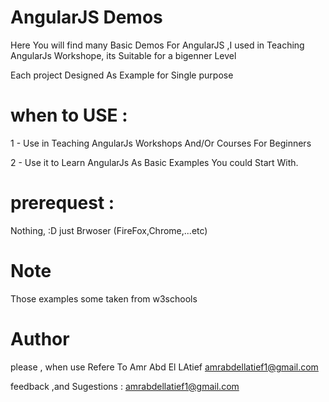 # AngularJS Demos 

Here You will find many Basic Demos For AngularJS ,I used in Teaching AngularJs Workshope, its Suitable for a bigenner Level

Each project Designed As Example for Single purpose


# when to USE :
  1 - Use in Teaching AngularJs Workshops And/Or  Courses For Beginners
  
  2 - Use it to Learn AngularJs As Basic Examples You could Start With.


# prerequest :
 Nothing, :D just Brwoser  (FireFox,Chrome,...etc)

# Note 
   Those examples some taken from w3schools 

# Author 

please , when use Refere To Amr Abd El LAtief amrabdellatief1@gmail.com

feedback ,and Sugestions : amrabdellatief1@gmail.com

